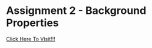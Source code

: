 # Assignment 2 - Background Properties
[Click Here To Visit!!!](https://anupkrmistry.github.io/Background-Properties/ "Netflix Home Page")
